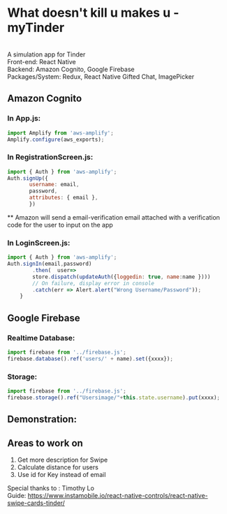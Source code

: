 # What doesn't kill u makes u - myTinder
<br>A simulation app for Tinder
<br>Front-end: React Native
<br>Backend: Amazon Cognito, Google Firebase
<br>Packages/System: Redux, React Native Gifted Chat, ImagePicker


## Amazon Cognito
### In App.js:
```javascript
import Amplify from 'aws-amplify';
Amplify.configure(aws_exports);
```
### In RegistrationScreen.js:
```javascript
import { Auth } from 'aws-amplify';
Auth.signUp({
       username: email,
       password,
       attributes: { email },
       })
```
** Amazon will send a email-verification email attached with a verification code for the user to input on the app
### In LoginScreen.js:
```javascript
import { Auth } from 'aws-amplify';
Auth.signIn(email,password)
        .then(  user=>   
        store.dispatch(updateAuth({loggedin: true, name:name })))
        // On failure, display error in console
        .catch(err => Alert.alert("Wrong Username/Password"));
    }
```


## Google Firebase
### Realtime Database:
```javascript
import firebase from '../firebase.js';
firebase.database().ref('users/' + name).set({xxxx});
```


### Storage:

```javascript
import firebase from '../firebase.js';
firebase.storage().ref("Usersimage/"+this.state.username).put(xxxx);
```

## Demonstration:



## Areas to work on 
1. Get more description for Swipe
2. Calculate distance for users
3. Use id for Key instead of email



Special thanks to : Timothy Lo
<br>Guide: https://www.instamobile.io/react-native-controls/react-native-swipe-cards-tinder/
